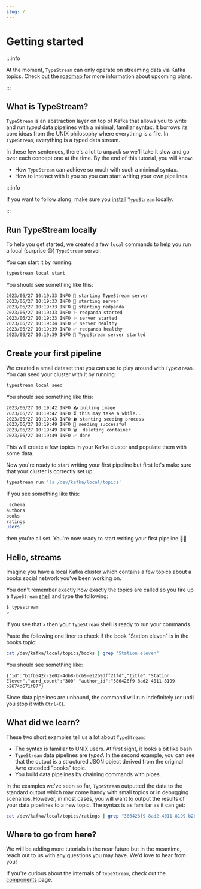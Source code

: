 ```yaml
---
slug: /
---
```


# Getting started

:::info

At the moment, `TypeStream` can only operate on streaming data via Kafka topics.
Check out the [roadmap](roadmap.md) for more information about upcoming plans.

:::

## What is TypeStream?

`TypeStream` is an abstraction layer on top of Kafka that allows you to write
and run _typed_ data pipelines with a minimal, familiar syntax. It borrows its
core ideas from the UNIX philosophy where everything is a file. In `TypeStream`,
everything is a typed data stream.

In these few sentences, there's a lot to unpack so we'll take it slow and go
over each concept one at the time. By the end of this tutorial, you will know:

- How `TypeStream` can achieve so much with such a minimal syntax.
- How to interact with it you so you can start writing your own pipelines.

:::info

If you want to follow along, make sure you [install](tutorial/installation.md)
`TypeStream` locally.

:::

## Run TypeStream locally

To help you get started, we created a few `local` commands to help you run a
local (surprise 😄) `TypeStream` server.

You can start it by running:

```bash
typestream local start
```

You should see something like this:

```bash
2023/06/27 10:19:33 INFO 🚀 starting TypeStream server
2023/06/27 10:19:33 INFO 🛫 starting server
2023/06/27 10:19:33 INFO 🛫 starting redpanda
2023/06/27 10:19:33 INFO ✨ redpanda started
2023/06/27 10:19:33 INFO ✨ server started
2023/06/27 10:19:34 INFO ✅ server healthy
2023/06/27 10:19:39 INFO ✅ redpanda healthy
2023/06/27 10:19:39 INFO 🎉 TypeStream server started
```

## Create your first pipeline

We created a small dataset that you can use to play around with `TypeStream`.
You can seed your cluster with it by running:

```bash
typestream local seed
```

You should see something like this:

```bash
2023/06/27 10:19:42 INFO 📥 pulling image
2023/06/27 10:19:42 INFO ⏳ this may take a while...
2023/06/27 10:19:43 INFO ⛽ starting seeding process
2023/06/27 10:19:49 INFO 🎉 seeding successful
2023/06/27 10:19:49 INFO 🗑️  deleting container
2023/06/27 10:19:49 INFO ✅ done
```

This will create a few topics in your Kafka cluster and populate them with some
data.

Now you're ready to start writing your first pipeline but first let's make sure
that your cluster is correctly set up:

```bash
typestream run 'ls /dev/kafka/local/topics'
```

If you see something like this:

```bash
_schema
authors
books
ratings
users
```

then you're all set. You're now ready to start writing your first pipeline 🚀🚀

## Hello, streams

Imagine you have a local Kafka cluster which contains a few topics about a books
social network you've been working on.

You don't remember exactly how exactly the topics are called so you fire up a `TypeStream`
[shell](concepts/components.md#shell) and type the following:

```sh
$ typestream
>
```

If you see that `>` then your `TypeStream` shell is ready to run your commands.

Paste the following one liner to check if the book "Station eleven" is in the
books topic:

```sh
cat /dev/kafka/local/topics/books | grep "Station eleven"
```

You should see something like:

```text
{"id":"b1fb542c-2e02-4db8-bcb9-e12b9dff21fd","title":"Station Eleven","word_count":"300" "author_id":"386428f9-8ad2-4011-8199-b2674d671f87"}
```

Since data pipelines are unbound, the command will run indefinitely (or until you stop it with `Ctrl+C`).

## What did we learn?

These two short examples tell us a lot about `TypeStream`:

- The syntax is familiar to UNIX users. At first sight, it looks a bit like bash.
- `TypeStream` data pipelines are _typed_. In the second example, you can see that the
  output is a structured JSON object derived from the original Avro encoded
  "books" topic.
- You build data pipelines by chaining commands with pipes.

In the examples we've seen so far, `TypeStream` outputted the data to the
standard output which may come handy with small topics or in debugging
scenarios. However, in most cases, you will want to output the results of your
data pipelines to a new topic. The syntax is as familiar as it can get:

```sh
cat /dev/kafka/local/topics/ratings | grep "386428f9-8ad2-4011-8199-b2674d671f87"  > /dev/kafka/local/topics/mandel_ratings
```

## Where to go from here?

We will be adding more tutorials in the near future but in the meantime, reach
out to us with any questions you may have. We'd love to hear from you!

If you're curious about the internals of `TypeStream`, check out the
[components](concepts/components.md) page.
